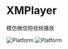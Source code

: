# XMPlayer
模仿微信短视频播放

![Platform](https://wx4.sinaimg.cn/mw690/e067b31fgy1fl2nfwkfgwj208c0i2acj.jpg)
![Platform](https://wx4.sinaimg.cn/mw690/e067b31fgy1fl2nfwjhbqj208c0i2q4j.jpg)
